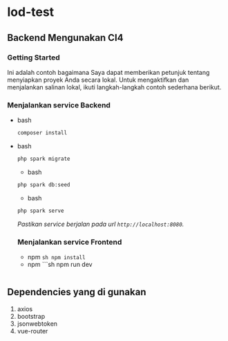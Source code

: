 # lod-test

## Backend Mengunakan CI4
### Getting Started
Ini adalah contoh bagaimana Saya dapat memberikan petunjuk tentang menyiapkan proyek Anda secara lokal.
Untuk mengaktifkan dan menjalankan salinan lokal, ikuti langkah-langkah contoh sederhana berikut.
### Menjalankan service Backend
* bash
  ```sh
  composer install
  ```
* bash
  ```sh
  php spark migrate
  ```
  * bash
  ```sh
  php spark db:seed
  ```
   * bash
  ```sh
  php spark serve
  ```
  _Pastikan service berjalan pada url ```http://localhost:8080```._
  ### Menjalankan service Frontend

  * npm ```sh npm install ```
  * npm ```sh npm run dev
  ```
## Dependencies yang di gunakan
1. axios
2. bootstrap
3. jsonwebtoken
4. vue-router

